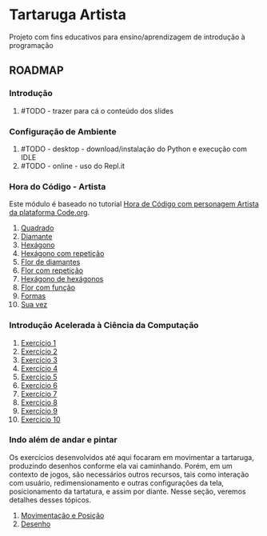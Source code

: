 # Tartaruga Artista
Projeto com fins educativos para ensino/aprendizagem de introdução à programação

## ROADMAP

### Introdução

1. #TODO - trazer para cá o conteúdo dos slides

### Configuração de Ambiente

1. #TODO - desktop - download/instalação do Python e execução com IDLE
2. #TODO - online - uso do Repl.it

### Hora do Código - Artista

Este módulo é baseado no tutorial [Hora de Código com personagem Artista da
plataforma Code.org](https://studio.code.org/s/artist/lessons/1/levels/1).

1. [Quadrado](/03_HoraCodigo/01_quadrado.md)
1. [Diamante](/03_HoraCodigo/02_diamante.md)
1. [Hexágono](/03_HoraCodigo/03_hexagono.md)
1. [Hexágono com repetição](/03_HoraCodigo/04_hexagono_com_repeticao.md)
1. [Flor de diamantes](/03_HoraCodigo/05_flor_diamante.md)
1. [Flor com repetição](/03_HoraCodigo/06_flor_com_repeticao.md)
1. [Hexágono de hexágonos](/03_HoraCodigo/07_hexagono_de_hexagonos.md)
1. [Flor com função](/03_HoraCodigo/08_flor_com_funcao.md)
1. [Formas](/03_HoraCodigo/09_formas.md)
1. [Sua vez](/03_HoraCodigo/10_sua_vez.md)

### Introdução Acelerada à Ciência da Computação

1. [Exercício 1](exercicio001.py) 
1. [Exercício 2](exercicio002.py)
1. [Exercício 3](exercicio003.py)
1. [Exercício 4](exercicio004.py)
1. [Exercício 5](exercicio005.py)
1. [Exercício 6](exercicio006.py)
1. [Exercício 7](exercicio007.py)
1. [Exercício 8](exercicio008.py)
1. [Exercício 9](exercicio009.py)
1. [Exercício 10](exercicio010.py)

### Indo além de andar e pintar

Os exercícios desenvolvidos até aqui focaram em movimentar a tartaruga,
produzindo desenhos conforme ela vai caminhando. Porém, em um contexto de jogos,
são necessários outros recursos, tais como interação com usuário, redimensionamento
e outras configurações da tela, posicionamento da tartatura, e assim por diante.
Nesse seção, veremos detalhes desses tópicos.

1. [Movimentação e Posição](/04_indo_alem/01_movimentacao.md)
1. [Desenho](/04_indo_alem/02_desenho.md)
